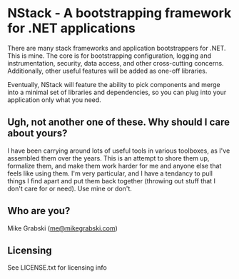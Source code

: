 NStack - A bootstrapping framework for .NET applications
============

There are many stack frameworks and application bootstrappers for .NET. This is mine. The core is for bootstrapping configuration, logging and instrumentation, security, data access, and other cross-cutting concerns. Additionally, other useful features will be added as one-off libraries.

Eventually, NStack will feature the ability to pick components and merge into a minimal set of libraries and dependencies, so you can plug into your application only what you need.

Ugh, not another one of these. Why should I care about yours?
-
I have been carrying around lots of useful tools in various toolboxes, as I've assembled them over the years. This is an attempt to shore them up, formalize them, and make them work harder for me and anyone else that feels like using them. I'm very particular, and I have a tendancy to pull things I find apart and put them back together (throwing out stuff that I don't care for or need). Use mine or don't.

Who are you?
-
Mike Grabski (me@mikegrabski.com)

Licensing
-
See LICENSE.txt for licensing info